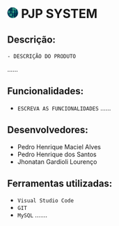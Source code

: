 
<p style="display: inline_block" ><br>
    <h1> 
        <img alt="Logo" height=5% width="5%" src="img/binary-code.png">   
        <b> PJP SYSTEM </b> </h1> 
</p>


## Descrição:
    - DESCRIÇÃO DO PRODUTO
......

## Funcionalidades:
- `ESCREVA AS FUNCIONALIDADES`
......

## Desenvolvedores:
- Pedro Henrique Maciel Alves
- Pedro Henrique dos Santos
- Jhonatan Gardioli Lourenço

## Ferramentas utilizadas:
- `Visual Studio Code`
- `GIT`
- `MySQL`
.......
